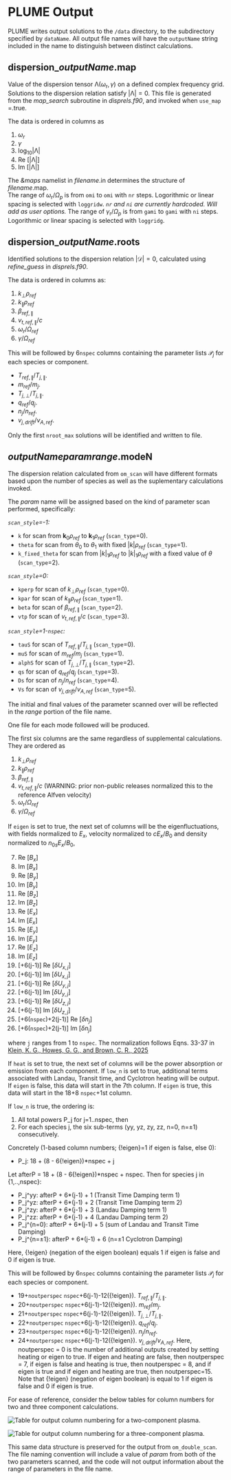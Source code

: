 # PLUME Output

PLUME writes output solutions to the `/data` directory, to the subdirectory specified by `dataName`.
All output file names will have the `outputName` string included in the name to distinguish between distinct calculations. 

## dispersion_*outputName*.map

Value of the dispersion tensor $\mathcal{\Lambda}(\omega_{\textrm{r}},\gamma)$ on a defined complex frequency grid.  
Solutions to the dispersion relation satisfy $|\mathcal{\Lambda}|  =0$.
This file is generated from the *map_search* subroutine in *disprels.f90*, and invoked when `use_map` =.true. 

The data is ordered in columns as  
1. $\omega_r$  
2. $\gamma$   
3. $\log_{10} |\mathcal{\Lambda}|$  
4. Re $[|\mathcal{\Lambda}|]$  
5. Im $[|\mathcal{\Lambda}|]$  

The *&maps* namelist in *filename*.in determines the structure of *filename*.map.  
The range of $\omega_{\textrm{r}}/\Omega_p$ is from `omi` to `omi` with `nr` steps. Logorithmic or linear spacing is selected with `loggridw`. *`nr` and `ni` are currently hardcoded. Will add as user options.*
The range of $\gamma_{\textrm{r}}/\Omega_p$ is from `gami` to `gami` with `ni` steps. Logorithmic or linear spacing is selected with `loggridg`.

## dispersion_*outputName*.roots

Identified solutions to the dispersion relation $|\mathcal{D}|  =0$, calculated using *refine_guess* in *disprels.f90*.

The data is ordered in columns as:
1. $k_\perp \rho_{ref}$
2. $k_\parallel \rho_{ref}$
3. $\beta_{ref,\parallel}$
4. $v_{t,ref,\parallel}/c$
5. $\omega_{r}/\Omega_{ref}$
6. $\gamma/\Omega_{ref}$

This will be followed by 6`nspec` columns containing the parameter lists $\mathcal{P}_j$ for each species or component.
- $T_{ref,\parallel}/T_{j,\parallel}$.
- $m_{ref}/m_{j}$.
- $T_{j,\perp}/T_{j,\parallel}$.
- $q_{ref}/q_{j}$.
- $n_{j}/n_{ref}$.
- $v_{j,drift}/v_{A,ref}$.

Only the first `nroot_max` solutions will be identified and written to file.

## *outputName*_*param*_*range*.modeN

The dispersion relation calculated from `om_scan` will have different formats based upon the number of species as well as the suplementary calculations invoked.

The *param* name will be assigned based on the kind of parameter scan performed, specifically:

*`scan_style`=-1:*

- `k` for scan from $\textbf{k}_0 \rho_{ref}$ to $\textbf{k}_1 \rho_{ref}$ (`scan_type`=0).
- `theta` for scan from $\theta_0$ to $\theta_1$ with fixed $|k|\rho_{ref}$ (`scan_type`=1).
- `k_fixed_theta` for scan from $|k|_1\rho_{ref}$ to $|k|_1\rho_{ref}$ with a fixed value of $\theta$ (`scan_type`=2).

*`scan_style`=0:*

- `kperp` for scan of $k_\perp \rho_{ref}$ (`scan_type`=0).
- `kpar` for scan of $k_\parallel \rho_{ref}$ (`scan_type`=1).
- `beta` for scan of $\beta_{ref,\parallel}$ (`scan_type`=2).
- `vtp` for scan of $v_{t,ref,\parallel}/c$ (`scan_type`=3).

*`scan_style`=1-`nspec`:*

- `tauS` for scan of $T_{ref,\parallel}/T_{j,\parallel}$ (`scan_type`=0).
- `muS` for scan of $m_{ref}/m_{j}$ (`scan_type`=1).
- `alphS` for scan of $T_{j,\perp}/T_{j,\parallel}$ (`scan_type`=2).
- `qs` for scan of $q_{ref}/q_{j}$ (`scan_type`=3).
- `Ds` for scan of $n_{j}/n_{ref}$ (`scan_type`=4).
- `Vs` for scan of $v_{j,drift}/v_{A,ref}$ (`scan_type`=5).

The initial and final values of the parameter scanned over will be reflected in the *range* portion of the file name.

One file for each mode followed will be produced.

The first six columns are the same regardless of supplemental calculations.
They are ordered as
1. $k_\perp \rho_{ref}$
2. $k_\parallel \rho_{ref}$
3. $\beta_{ref,\parallel}$
4. $v_{t,ref,\parallel}/c$ (WARNING: prior non-public releases normalized this to the reference Alfven velocity)
5. $\omega_{\textrm{r}}/\Omega_{ref}$   
6. $\gamma/\Omega_{ref}$

If `eigen` is set to true, the next set of columns will be the eigenfluctuations, with fields normalized to $E_x$, velocity normalized to $c E_x/B_0$ and density normalized to $n_{0s} E_x/B_0$, 

7. Re $[B_x]$   
8. Im $[B_x]$   
9. Re $[B_y]$   
10. Im $[B_y]$   
11. Re $[B_z]$   
12. Im $[B_z]$   
13. Re $[E_x]$   
14. Im $[E_x]$   
15. Re $[E_y]$   
16. Im $[E_y]$   
17. Re $[E_z]$   
18. Im $[E_z]$   
19. [+6(j-1)] Re $[\delta U_{x,j}]$   
20. [+6(j-1)] Im $[\delta U_{x,j}]$   
21. [+6(j-1)] Re $[\delta U_{y,j}]$   
22. [+6(j-1)] Im $[\delta U_{y,j}]$   
23. [+6(j-1)] Re $[\delta U_{z,j}]$   
24. [+6(j-1)] Im $[\delta U_{z,j}]$   
19. [+6(`nspec`)+2(j-1)] Re $[\delta n_{j}]$   
20. [+6(`nspec`)+2(j-1)] Im $[\delta n_{j}]$ 

where `j` ranges from 1 to `nspec`.
The normalization follows Eqns. 33-37 in [Klein, K. G., Howes, G. G.,
and Brown, C. R., 2025](https://iopscience.iop.org/article/10.3847/2515-5172/add1c2)

If `heat` is set to true, the next set of columns will be the power absorption or emission from each component. If `low_n` is set to true, additional terms associated with Landau, Transit time, and Cyclotron heating will be output. If `eigen` is false, this data will start in the 7th column. If `eigen` is true, this data will start in the 18+8 `nspec`+1st column.

If `low_n` is true, the ordering is:
  1) All total powers P_j for j=1..nspec, then
  2) For each species j, the six sub-terms (yy, yz, zy, zz, n=0, n=±1) consecutively.

Concretely (1-based column numbers; {!eigen}=1 if eigen is false, else 0):

- P_j: 18 + (8 - 6{!eigen})*nspec + j

Let afterP = 18 + (8 - 6{!eigen})*nspec + nspec.
Then for species j in {1,..,nspec}:

- P_j^yy:   afterP + 6*(j-1) + 1   (Transit Time Damping term 1)
- P_j^yz:   afterP + 6*(j-1) + 2   (Transit Time Damping term 2)
- P_j^zy:   afterP + 6*(j-1) + 3   (Landau Damping term 1)
- P_j^zz:   afterP + 6*(j-1) + 4   (Landau Damping term 2)
- P_j^{n=0}: afterP + 6*(j-1) + 5  (sum of Landau and Transit Time Damping)
- P_j^{n=±1}: afterP + 6*(j-1) + 6 (n=±1 Cyclotron Damping)

Here, {!eigen} (negation of the eigen boolean) equals 1 if eigen is false and 0 if eigen is true.


This will be followed by 6`nspec` columns containing the parameter lists $\mathcal{P}_j$ for each species or component. 
- 19+`noutperspec` `nspec`+6(j-1)-12({!eigen}). $T_{ref,\parallel}/T_{j,\parallel}$.
- 20+`noutperspec` `nspec`+6(j-1)-12({!eigen}). $m_{ref}/m_{j}$.
- 21+`noutperspec` `nspec`+6(j-1)-12({!eigen}). $T_{j,\perp}/T_{j,\parallel}$.
- 22+`noutperspec` `nspec`+6(j-1)-12({!eigen}). $q_{ref}/q_{j}$.
- 23+`noutperspec` `nspec`+6(j-1)-12({!eigen}). $n_{j}/n_{ref}$.
- 24+`noutperspec` `nspec`+6(j-1)-12({!eigen}). $v_{j,drift}/v_{A,ref}$.
Here, noutperspec = 0 is the number of additional outputs created by setting heating or eigen to true. If eigen and heating are false, then noutperspec = 7, if eigen is false and heating is true, then noutperspec = 8, and if eigen is true and if eigen and heating are true, then noutperspec=15. Note that {!eigen} (negation of eigen boolean) is equal to 1 if eigen is false and 0 if eigen is true.

For ease of reference, consider the below tables for column numbers for two and three component calculations.

![Table for output column numbering for a two-component plasma.](./data/PLUME-Output-Table.svg)

![Table for output column numbering for a three-component plasma.](./data/PLUME-Output-Table-2.svg)

This same data structure is preserved for the output from `om_double_scan`.
The file naming convention will include a value of *param* from both of the two parameters scanned, and the code will not output information about the range of parameters in the file name.
